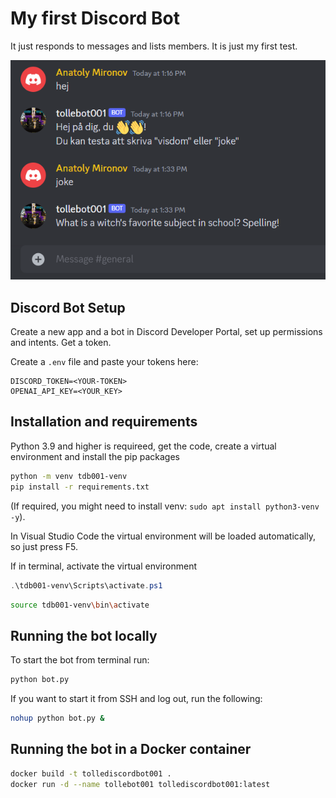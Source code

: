 # My first Discord Bot

It just responds to messages and lists members. It is just my first test.

![discord bot in a guild channel](media/image.png)

## Discord Bot Setup

Create a new app and a bot in Discord Developer Portal, set up permissions and intents. Get a token.

Create a `.env` file and paste your tokens here:

```
DISCORD_TOKEN=<YOUR-TOKEN>
OPENAI_API_KEY=<YOUR_KEY>
```

## Installation and requirements

Python 3.9 and higher is requireed, get the code, create a virtual environment and install the pip packages

```bash
python -m venv tdb001-venv
pip install -r requirements.txt
```

(If required, you might need to install venv: `sudo apt install python3-venv -y`).

In Visual Studio Code the virtual environment will be loaded automatically, so just press F5.

If in terminal, activate the virtual environment

```powershell
.\tdb001-venv\Scripts\activate.ps1
```

```bash
source tdb001-venv\bin\activate
```
## Running the bot locally

To start the bot from terminal run:

```bash
python bot.py
```

If you want to start it from SSH and log out, run the following:

```bash
nohup python bot.py &
```

## Running the bot in a Docker container

```bash
docker build -t tollediscordbot001 .
docker run -d --name tollebot001 tollediscordbot001:latest
```

